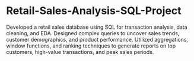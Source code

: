 # Retail-Sales-Analysis-SQL-Project
Developed a retail sales database using SQL for transaction analysis, data cleaning, and EDA. Designed complex queries to uncover sales trends, customer demographics, and product performance. Utilized aggregations, window functions, and ranking techniques to generate reports on top customers, high-value transactions, and peak sales periods.
